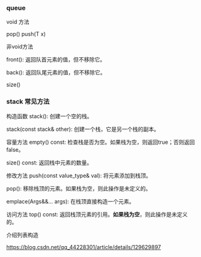 ### queue

void 方法

pop()
push(T x)

非void方法

front(): 返回队首元素的值，但不移除它。

back(): 返回队尾元素的值，但不移除它。

size()

### stack 常见方法
构造函数
stack(): 创建一个空的栈。

stack(const stack& other): 创建一个栈，它是另一个栈的副本。

容量方法
empty() const: 检查栈是否为空。如果栈为空，则返回true；否则返回false。

size() const: 返回栈中元素的数量。

修改方法
push(const value_type& val): 将元素添加到栈顶。

pop(): 移除栈顶的元素。如果栈为空，则此操作是未定义的。

emplace(Args&&... args): 在栈顶直接构造一个元素。

访问方法
top() const: 返回栈顶元素的引用。**如果栈为空**，则此操作是未定义的。


介绍列表构造

https://blog.csdn.net/qq_44228301/article/details/129629897
